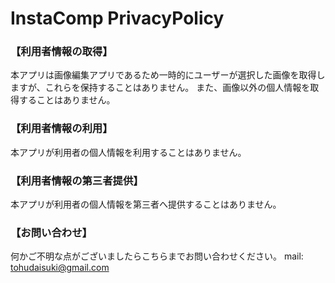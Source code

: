 # InstaComp PrivacyPolicy

### 【利用者情報の取得】
本アプリは画像編集アプリであるため一時的にユーザーが選択した画像を取得しますが、これらを保持することはありません。
また、画像以外の個人情報を取得することはありません。

### 【利用者情報の利用】
本アプリが利用者の個人情報を利用することはありません。

### 【利用者情報の第三者提供】
本アプリが利用者の個人情報を第三者へ提供することはありません。

### 【お問い合わせ】
何かご不明な点がございましたらこちらまでお問い合わせください。
mail: tohudaisuki@gmail.com

